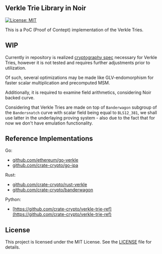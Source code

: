 ## Verkle Trie Library in Noir

[![License: MIT](https://img.shields.io/badge/License-MIT-blue.svg)](https://opensource.org/licenses/MIT)

This is a PoC (Proof of Contept) implementation of the Verkle Tries.

## WIP

Currently in repository is realized [cryptography spec](https://github.com/crate-crypto/verkle-trie-ref#cryptography-modules) necessary for Verkle Tries,  however it is not tested and requires further adjustments prior to utilization.

Of such, several optimizations may be made like GLV-endomorphism for faster scalar multiplication and precomputed MSM.

Additionally, it is required to examine field arithmetics, considering Noir backed curve.

Considering that Verkle Tries are made on top of `Banderwagon` subgroup of the `Bandersnatch` curve with scalar field being equal to `BLS12_381`, we shall use latter in the underlaying proving system - also due to the fact that for now we don't have emulation functionality. 

## Reference Implementations

Go:

* [github.com/ethereum/go-verkle](github.com/ethereum/go-verkle)
* [github.com/crate-crypto/go-ipa](github.com/crate-crypto/go-ipa)


Rust:
* [github.com/crate-crypto/rust-verkle](github.com/crate-crypto/rust-verkle)
* [github.com/crate-crypto/banderwagon](github.com/crate-crypto/banderwagon)

Python:

* [https://github.com/crate-crypto/verkle-trie-ref](https://github.com/crate-crypto/verkle-trie-ref)

## License

This project is licensed under the MIT License. See the [LICENSE](https://github.com/NikitaMasych/noir-verkle/blob/main/LICENSE) file for details.